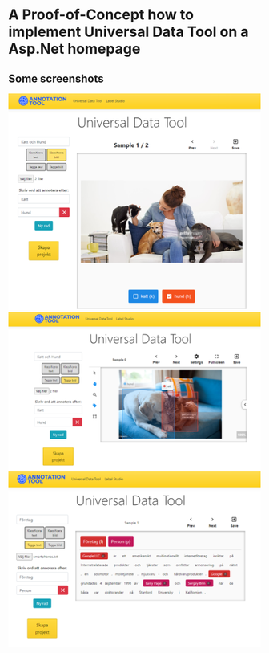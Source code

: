 # A Proof-of-Concept how to implement Universal Data Tool on a Asp.Net homepage

## Some screenshots
![How the game page looks like!](/image_classification.png "Image Classification")
<br/>
![How the game page looks like!](/image_labeling.png "Bounding Box Object Detection")
<br/>
![How the game page looks like!](/text_labeling.png "Named Entity Recgonition")
<br/>
